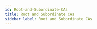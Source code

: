 ```yaml
---
id: Root-and-Subordinate-CAs
title: Root and Subordinate CAs
sidebar_label: Root and Subordinate CAs
---
```



##
